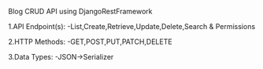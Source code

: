 Blog CRUD API using DjangoRestFramework 

1.API Endpoint(s):
  -List,Create,Retrieve,Update,Delete,Search & Permissions
 
2.HTTP Methods:
  -GET,POST,PUT,PATCH,DELETE
  
3.Data Types:
  -JSON->Serializer
